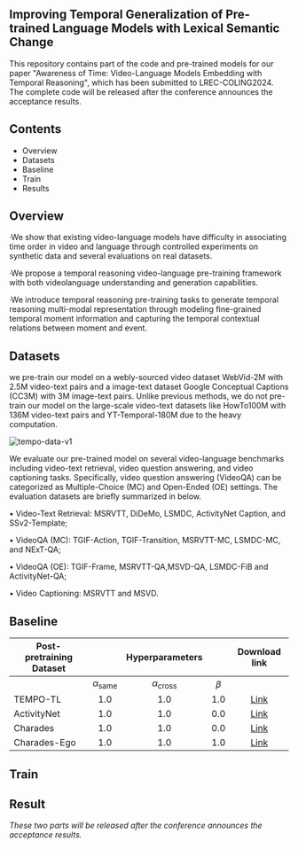 ## Improving Temporal Generalization of Pre-trained Language Models with Lexical Semantic Change

This repository contains part of the code and pre-trained models for our paper "Awareness of Time: Video-Language Models Embedding with Temporal Reasoning", which has been submitted to LREC-COLING2024. The complete code will be released after the conference announces the acceptance results.

## Contents

- Overview
- Datasets
- Baseline
- Train
- Results


## Overview

·We show that existing video-language models have difficulty in associating time order in video and language through controlled experiments on synthetic data and several evaluations on real datasets.

·We propose a temporal reasoning video-language pre-training framework with both videolanguage understanding and generation capabilities.

·We introduce temporal reasoning pre-training tasks to generate temporal reasoning multi-modal representation through modeling fine-grained temporal moment information and capturing the temporal contextual relations between moment and event.


## Datasets

we pre-train our model on a webly-sourced video dataset WebVid-2M with 2.5M video-text pairs and a image-text dataset Google Conceptual Captions (CC3M) with 3M image-text pairs. Unlike previous methods, we do not pre-train our model on the large-scale video-text datasets like HowTo100M with 136M video-text pairs and YT-Temporal-180M due to the heavy computation.

![tempo-data-v1](https://github.com/kaamava/Research-and-Application-of-Temporal-Reasoning/assets/106901273/1bff9281-7ea3-4896-aadf-72dbfa49d396)


We evaluate our pre-trained model on several video-language benchmarks including video-text retrieval, video question answering, and video captioning tasks. Specifically, video question answering (VideoQA) can be categorized as Multiple-Choice (MC) and Open-Ended (OE) settings. The evaluation datasets are briefly summarized in below. 

• Video-Text Retrieval: MSRVTT, DiDeMo, LSMDC, ActivityNet Caption, and SSv2-Template;

• VideoQA (MC): TGIF-Action, TGIF-Transition, MSRVTT-MC, LSMDC-MC, and NExT-QA;

• VideoQA (OE): TGIF-Frame, MSRVTT-QA,MSVD-QA, LSMDC-FiB and ActivityNet-QA;

• Video Captioning: MSRVTT and MSVD.
## Baseline


| **Post-pretraining Dataset** 	|                        	|   **Hyperparameters**   	|         	| **Download link** 	|
|------------------------------	|:----------------------:	|:-----------------------:	|:-------:	|:-----------------:	|
|                              	| $\alpha_{\text{same}}$ 	| $\alpha_{\text{cross}}$ 	| $\beta$ 	|                   	|
| TEMPO-TL                     	|           1.0          	|           1.0           	|   1.0   	|        [Link](https://isis-data.science.uva.nl/testoftime/checkpoints/tempo-hparams_1.0_1.0_1.0-epoch=27-step=8288.ckpt)       	|
| ActivityNet                  	|           1.0          	|           1.0           	|   0.0   	|        [Link](https://isis-data.science.uva.nl/testoftime/checkpoints/activitynet-hparams_1.0_1.0_0.0-epoch%3D9-step%3D7450.ckpt)       	|
| Charades                     	|           1.0          	|           1.0           	|   0.0   	|        [Link](https://isis-data.science.uva.nl/testoftime/checkpoints/charades-hparams_1.0_1.0_0.0-epoch%3D3-step%3D3120.ckpt)       	|
| Charades-Ego                 	|           1.0          	|           1.0           	|   1.0   	|        [Link](https://isis-data.science.uva.nl/testoftime/checkpoints/charadesego-hparams_1.0_1.0_1.0-epoch%3D2-step%3D3639.ckpt)       	|

## Train
## Result
*These two parts will be released after the conference announces the acceptance results.*

